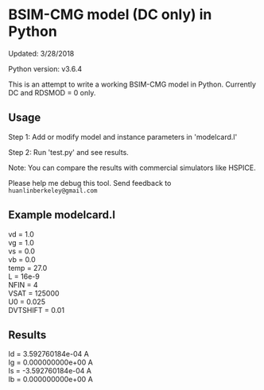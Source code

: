 # BSIM-CMG model (DC only) in Python

Updated: 3/28/2018

Python version: v3.6.4

This is an attempt to write a working BSIM-CMG model in Python. Currently DC and RDSMOD = 0 only.

## Usage
Step 1: Add or modify model and instance parameters in 'modelcard.l'

Step 2: Run 'test.py' and see results.

Note: You can compare the results with commercial simulators like HSPICE.

Please help me debug this tool. Send feedback to `huanlinberkeley@gmail.com`

## Example modelcard.l
vd = 1.0  
vg = 1.0  
vs = 0.0  
vb = 0.0  
temp = 27.0  
L = 16e-9  
NFIN = 4  
VSAT = 125000  
U0 = 0.025  
DVTSHIFT = 0.01  

## Results
Id =  3.592760184e-04 A  
Ig =  0.000000000e+00 A  
Is = -3.592760184e-04 A  
Ib =  0.000000000e+00 A
